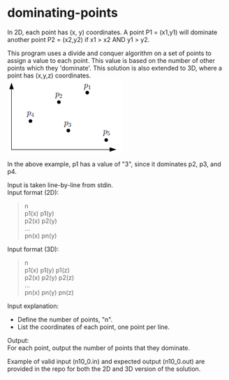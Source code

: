 # dominating-points
In 2D, each point has (x, y) coordinates. A point P1 = (x1,y1) will dominate another point P2 = (x2,y2) if x1 > x2 AND y1 > y2.  

This program uses a divide and conquer algorithm on a set of points to assign a value to each point. This value is based on the number of other points which they 'dominate'. This solution is also extended to 3D, where a point has (x,y,z) coordinates.  
![example](dominating-2D/example.PNG)

In the above example, p1 has a value of "3", since it dominates p2, p3, and p4.

Input is taken line-by-line from stdin.  
Input format (2D):  
>n  
p1(x) p1(y)  
p2(x) p2(y)  
...  
pn(x) pn(y)  

Input format (3D):  
>n  
p1(x) p1(y) p1(z)  
p2(x) p2(y) p2(z)  
...  
pn(x) pn(y) pn(z)  

Input explanation:
- Define the number of points, "n".
- List the coordinates of each point, one point per line.

Output:  
For each point, output the number of points that they dominate.  

Example of valid input (n10_0.in) and expected output (n10_0.out) are provided in the repo for both the 2D and 3D version of the solution.
